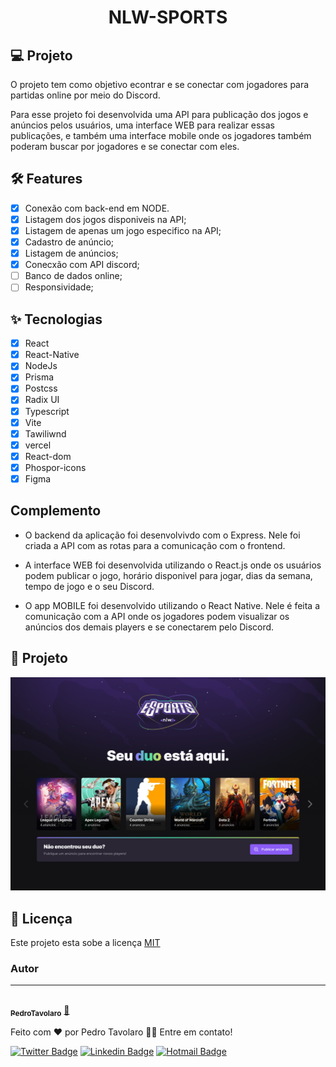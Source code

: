 <h1 align="center">NLW-SPORTS</h1>

## 💻 Projeto
O projeto tem como objetivo econtrar e se conectar com jogadores para partidas online por meio do Discord.

Para esse projeto foi desenvolvida uma API para publicação dos jogos e anúncios pelos usuários, uma interface WEB para realizar essas publicações, e também uma interface mobile onde os jogadores também poderam buscar por jogadores e se conectar com eles. 


## :hammer_and_wrench: Features 

-   [x] Conexão com back-end em NODE.
-   [x] Listagem dos jogos disponiveis na API;
-   [x] Listagem de apenas um jogo especifico na API;
-   [x] Cadastro de anúncio;
-   [x] Listagem de anúncios;
-   [x] Conecxão com API discord;
-   [ ] Banco de dados online;
-   [ ] Responsividade;

## ✨ Tecnologias

-   [x] React
-   [x] React-Native
-   [x] NodeJs
-   [x] Prisma
-   [x] Postcss
-   [x] Radix UI
-   [x] Typescript
-   [x] Vite
-   [x] Tawiliwnd
-   [x] vercel
-   [x] React-dom
-   [x] Phospor-icons
-   [x] Figma

## Complemento

 - O backend da aplicação foi desenvolvivdo com o Express. Nele foi criada a API com as rotas para a comunicação com o frontend.
 
 - A interface WEB foi desenvolvida utilizando o React.js onde os usuários podem publicar o jogo, horário disponivel para jogar, dias da semana, tempo de jogo e o seu Discord.
 
 - O app MOBILE foi desenvolvido utilizando o React Native. Nele é feita a comunicação com a API onde os jogadores podem visualizar os anúncios dos demais players e se conectarem pelo Discord. 
 


<h2 id="Projeto">
👔 Projeto
</h2>
<img src="Images/capa.png">



<h2 id="lic">
📃 Licença
</h2>

Este projeto esta sobe a licença [MIT](./LICENSE)

### Autor
---

<a href="https://pedrotavolaro.com">
 <img style="border-radius: 50%;" src="https://pbs.twimg.com/profile_images/1323815172205617153/NuGwGq9h_400x400.jpg"  width="100px;" alt=""/>
 <br />
 <sub><b>PedroTavolaro</b></sub></a> <a href="https://www.pedrotavolaro.ccom" title="PedroTavolaro">🚀</a>

Feito com ❤️ por Pedro Tavolaro 👋🏽 Entre em contato!

[![Twitter Badge](https://img.shields.io/badge/-@pedrotavolaro-1ca0f1?style=flat-square&labelColor=1ca0f1&logo=twitter&logoColor=white&link=https://twitter.com/pedrotavolaro)](https://twitter.com/pedrotavolaro) [![Linkedin Badge](https://img.shields.io/badge/-PedroTavolaro-blue?style=flat-square&logo=Linkedin&logoColor=white&link=https://www.linkedin.com/in/pedrotavolaro/)](https://www.linkedin.com/in/pedrotavolaro/) 
[![Hotmail Badge](https://img.shields.io/badge/-email-0078D4?style=flat-square&logo=microsoft-outlook&logoColor=white&link=mailto:phtc-pedro@hotmail.com)](mailto:phtc-pedro@hotmail.com)

